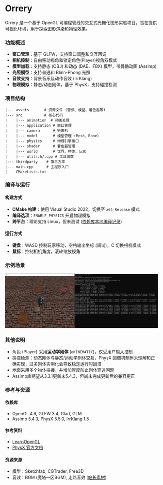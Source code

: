 # Orrery

Orrery 是一个基于 OpenGL 可编程管线的交互式光栅化图形实验项目，旨在提供可视化环境，用于探索图形渲染和物理效果。

### 功能概述

- **窗口管理**：基于 GLFW，支持窗口调整和交互回调
- **相机控制**：自由移动视角和锁定角色(Player)视角双模式
- **模型加载**：支持静态 (OBJ) 和动态 (DAE、FBX) 模型，带骨骼动画 (Assimp)
- **光照模型**：支持普通和 Blinn-Phong 光照
- **音效支持**：背景音乐及动作音效 (IrrKlang)
- **物理模拟**：静态/动态刚体，基于 PhysX，支持碰撞检测

### 项目结构

```
|--- assets       # 资源文件 (音频、模型、着色器等)
|--- src          # 核心代码
|    |--- animation  # 动画处理
|    |--- application # 窗口管理
|    |--- camera      # 摄像机
|    |--- model       # 模型管理 (Mesh、Bone)
|    |--- physics     # 物理引擎接口
|    |--- shader      # 着色器管理
|    |--- world       # 世界、物体、玩家
|    |--- utils.h/.cpp # 工具函数
|--- thirdparty    # 第三方库
|--- main.cpp      # 主程序入口
|--- CMakeLists.txt
```

### 编译与运行

#### 构建方式

- **CMake 构建**：使用 Visual Studio 2022，切换至 `x64-Release` 模式
- **编译选项**：`ENABLE_PHYSICS` 开启物理模拟
- **跨平台**：理论支持 Linux，但未测试 ([依赖库本地编译记录](./docs/note.md))

#### 运行方式

- **键盘**：WASD 控制玩家移动，空格输出坐标 (调试)，C 切换相机模式
- **鼠标**：控制相机角度，滚轮缩放视角 

### 示例场景

![example](./figs/demo.png)

### 其他说明

- 角色 (Player) 采用**运动学刚体** (`eKINEMATIC`)，仅受用户输入控制
- 碰撞检测：动态刚体与静态/运动学刚体交互，PhysX 回调机制尚未理解和正确实现，过多刚体实例化会导致稳定运行时崩溃
- 地面采用多个物体拼接，并增加厚度防止刚体穿透问题
- Assimp库期望从3.3.1更新未5.4.3，但尚未完成更新后的兼容更正

### 参考与资源

#### 依赖库

- OpenGL 4.6, GLFW 3.4, Glad, GLM
- Assimp 5.4.3, PhysX 5.5.0, IrrKlang 1.5

#### 参考资料

- [LearnOpenGL](https://learnopengl-cn.github.io/)
- [PhysX 官方文档](https://nvidia-omniverse.github.io/PhysX/physx/5.5.0/index.html)

#### 资源来源

- 模型：Sketchfab, CGTrader, Free3D
- 音效：BGM (魔塔一区BGM), 走路音效 ([站长素材](https://sc.chinaz.com/yinxiao/201201513682.htm))

